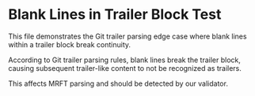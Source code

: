 # Blank Lines in Trailer Block Test

This file demonstrates the Git trailer parsing edge case where blank lines within a trailer block break continuity.

According to Git trailer parsing rules, blank lines break the trailer block, causing subsequent trailer-like content to not be recognized as trailers.

This affects MRFT parsing and should be detected by our validator.